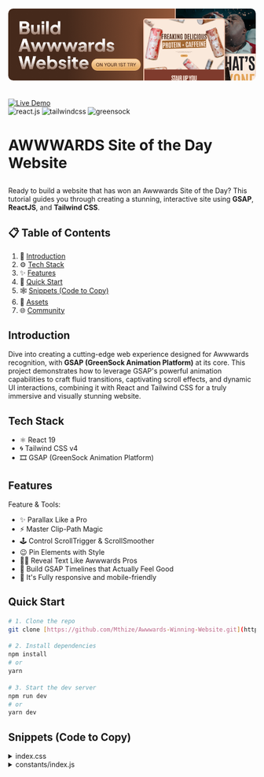 <div >
 <br />
  <div align="center" >
   <a href="https://youtu.be/pqYxZ8jd768" target="_blank">
     <img  src="public/images/Final.png" style="border-radius:10px;"  alt="Project Banner">
   </a></div>
 <br />
 <br />

<!-- 🔗 Live Demo Button -->
  <a href="https://awwwards-winning-website-35tf.vercel.app" target="_blank">
    <img src="https://img.shields.io/badge/-🌐 Live%20Demo-blue?style=for-the-badge" alt="Live Demo" />
  </a>

 <div>
   <img src="https://img.shields.io/badge/-React_JS_V19-black?style=for-the-badge&logoColor=white&logo=react&color=007ACC" alt="react.js" />
   <img src="https://img.shields.io/badge/-Tailwind_CSS_v4-black?style=for-the-badge&logoColor=white&logo=tailwindcss&color=030712" alt="tailwindcss" />
   <img src="https://img.shields.io/badge/-GSAP-black?style=for-the-badge&logoColor=white&logo=greensock&color=88CE02" alt="greensock" />

 </div>

 <h3 style="font-weight:700;font-size:30px;">AWWWARDS Site of the Day Website</h3>

  <div >
    Ready to build a website that has won an Awwwards Site of the Day?
    This tutorial guides you through creating a stunning, interactive site using <b>GSAP</b>, <b>ReactJS</b>, and <b>Tailwind CSS</b>.
   </div>
</div>

## 📋 <a name="table">Table of Contents</a>

1. 🚀 [Introduction](#introduction)
2. ⚙️ [Tech Stack](#tech-stack)
3. ✨ [Features](#features)
4. 🤸 [Quick Start](#quick-start)
5. 🕸️ [Snippets (Code to Copy)](#snippets)
6. 🔗 [Assets](#links)
7. 🌐 [Community](#more)

## Introduction

Dive into creating a cutting-edge web experience designed for Awwwards recognition, with **GSAP (GreenSock Animation Platform)** at its core. This project demonstrates how to leverage GSAP's powerful animation capabilities to craft fluid transitions, captivating scroll effects, and dynamic UI interactions, combining it with React and Tailwind CSS for a truly immersive and visually stunning website.

## Tech Stack

- ⚛️ React 19
- 🌀 Tailwind CSS v4
- 🎞️ GSAP (GreenSock Animation Platform)

## Features

Feature & Tools:

- ✨ Parallax Like a Pro
- ⚡️ Master Clip-Path Magic
- 🕹️ Control ScrollTrigger & ScrollSmoother
- 😉 Pin Elements with Style
- 🧑‍💻 Reveal Text Like Awwwards Pros
- 👏 Build GSAP Timelines that Actually Feel Good
- 📱 It's Fully responsive and mobile-friendly

## Quick Start

```bash
# 1. Clone the repo
git clone [https://github.com/Mthize/Awwwards-Winning-Website.git](https://github.com/Mthize/Awwwards-Winning-Website.git)

# 2. Install dependencies
npm install
# or
yarn

# 3. Start the dev server
npm run dev
# or
yarn dev
```

## Snippets (Code to Copy)

<details>
  <summary>index.css</summary>

```css
@import url("https://fonts.googleapis.com/css2?family=Antonio:wght@100..700&display=swap");
@import "tailwindcss";

@font-face {
  font-family: "ProximaNova, sans-serif";
  src: url("/fonts/ProximaNova-Regular.otf");
}

@theme {
  --color-black: #222123;
  --color-main-bg: #232224;
  --color-white: #ffffff;
  --color-dark-brown: #523122;
  --color-mid-brown: #a26833;
  --color-light-brown: #e3a458;
  --color-red-brown: #7f3b2d;
  --color-yellow-brown: #a26833;
  --color-milk-yellow: #e3d3bc;
  --color-red: #a02128;
  --color-milk: #faeade;
  --font-sans: "Antonio", sans-serif;
  --font-paragraph: "ProximaNova, sans-serif";
}

html,
body {
  margin: 0;
  padding: 0;
  box-sizing: border-box;
  background-color: #faeade;
  color: #523122;
  font-family: "Antonio", sans-serif;
  overflow-x: hidden;
  scroll-behavior: smooth;
  scrollbar-width: none; /* Firefox */
  -ms-overflow-style: none; /* IE 10+ */
}

body::-webkit-scrollbar {
  display: none; /* Chrome, Safari */
}

@layer utilities {
  .flex-center {
    @apply flex justify-center items-center;
  }
  .col-center {
    @apply flex flex-col justify-center items-center;
  }
  .abs-center {
    @apply absolute top-1/2 left-1/2 -translate-x-1/2 -translate-y-1/2;
  }
  .general-title {
    @apply 2xl:text-[8.5rem] md:text-8xl text-5xl font-bold uppercase leading-[9vw] tracking-[-.35vw];
  }
}

@layer components {
  .paragraph-line {
    @apply text-nowrap overflow-hidden;
  }

  .hero-container {
    @apply relative bg-milk w-screen h-dvh overflow-hidden;

    .hero-content {
      @apply relative z-10 w-full h-full flex flex-col 2xl:justify-center items-center translate-y-10 2xl:pt-0 md:pt-32 pt-24;

      .hero-title {
        @apply text-dark-brown 2xl:text-[8.5rem] md:text-[6.5rem] text-[3.3rem] font-bold uppercase leading-[9vw] tracking-[-.35vw] 2xl:mb-0 mb-5;
      }

      .hero-text-scroll {
        @apply rotate-[-3deg] mb-8 border-[.5vw] border-milk;

        .hero-subtitle {
          @apply bg-mid-brown;
        }

        h1 {
          @apply uppercase 2xl:text-[8.5rem] md:text-[6.5rem] text-[3.3rem] font-bold text-[#fce1cd] leading-[9vw] tracking-[-.35vw] 2xl:px-[1.2vw] px-3 2xl:pb-[1vw] pb-5 2xl:py-0 py-3;
        }
      }

      h2 {
        @apply font-paragraph text-dark-brown text-center md:max-w-lg max-w-sm px-5 md:text-lg leading-[115%] mt-3;
      }

      .hero-button {
        @apply md:mt-16 mt-10 text-dark-brown bg-light-brown uppercase font-bold text-lg rounded-full md:p-5 p-3 md:px-16 px-10;
      }
    }
  }

  .message-content {
    @apply bg-[#7f3b2d] text-milk min-h-dvh overflow-hidden flex justify-center items-center relative z-20;

    .msg-wrapper {
      @apply 2xl:text-[8.5rem] md:text-8xl text-5xl font-bold uppercase leading-[9vw] tracking-[-.35vw] flex flex-col justify-center items-center md:gap-24 gap-14;

      h1:first-of-type {
        @apply 2xl:max-w-4xl md:max-w-2xl max-w-xs text-center  text-[#faeade10];
      }

      h1:last-of-type {
        @apply 2xl:max-w-7xl md:max-w-4xl max-w-xs text-center  text-[#faeade10];
      }
    }

    p {
      @apply text-center font-paragraph;
    }

    h1,
    h2 {
      @apply leading-none;
    }

    .msg-text-scroll {
      @apply rotate-[3deg] 2xl:translate-y-5 -translate-y-5 absolute z-10 border-[.5vw] border-[#7f3b2d];
    }
  }

  .flavor-section {
    @apply min-h-dvh bg-milk;

    .flavor-text-scroll {
      @apply rotate-[-3deg] md:translate-y-5 border-[.5vw] border-milk absolute z-10;
    }

    .first-text-split h1 {
      @apply md:text-center text-dark-brown;
    }

    .second-text-split h1 {
      @apply md:text-center;
    }

    .slider-wrapper {
      @apply lg:h-dvh min-h-dvh md:min-h-fit w-full mt-0 md:mt-20 xl:mt-0;

      .flavors {
        @apply h-full w-full flex md:flex-row flex-col items-center 2xl:gap-72 lg:gap-52 md:gap-24 gap-7 flex-nowrap;

        .drinks {
          @apply absolute left-1/2 -translate-x-1/2 bottom-0 md:h-full h-80;
        }

        .elements {
          @apply absolute md:top-0 md:bottom-auto bottom-10 w-full;
        }

        h1 {
          @apply absolute md:bottom-10 md:left-10 bottom-5 left-5 text-milk md:text-6xl text-3xl font-semibold uppercase tracking-tighter;
        }
      }
    }
  }

  .nutrition-section {
    @apply min-h-dvh 2xl:h-[120dvh] overflow-hidden relative;

    .big-img {
      @apply w-full absolute 2xl:h-full md:h-2/3 h-1/2 left-0 bottom-0 object-bottom 2xl:object-contain object-cover;
    }

    .nutrition-title {
      @apply 2xl:max-w-4xl xl:max-w-2xl md:py-0 py-3 md:pb-5 pb-0 lg:pb-0 md:text-center text-[#513022];
    }

    .nutrition-text-scroll {
      @apply rotate-[-3deg] border-[.5vw] border-[#e3d3bc] text-nowrap opacity-0 md:-mt-32 -mt-24;
    }

    .nutrition-box {
      @apply absolute md:bottom-16 bottom-5 w-full md:px-0 px-5;

      .list-wrapper {
        @apply bg-[#fdebd2] rounded-full border-[.5vw] border-[#e8ddca] mx-auto max-w-7xl md:py-8 py-5 md:px-0 px-5 flex justify-between items-center;

        p {
          @apply text-[#865720];
        }
      }

      .spacer-border {
        @apply absolute right-0 top-1/2 transform -translate-y-1/2 md:h-24 h-16 w-px bg-[#C89C6E];
      }
    }
  }

  .benefit-section {
    @apply min-h-dvh bg-[#222123] overflow-hidden relative;

    p {
      @apply text-milk font-paragraph text-center text-lg;
    }

    .first-title {
      @apply rotate-[3deg] relative z-10;
    }

    .second-title {
      @apply rotate-[-1deg] md:-translate-y-5;
    }

    .third-title {
      @apply rotate-[1deg] md:-translate-y-12 relative z-10;
    }

    .fourth-title {
      @apply rotate-[-5deg] md:-translate-y-12;
    }

    .vd-pin-section {
      @apply md:h-[110vh] h-dvh overflow-hidden md:!-translate-y-[15%] md:mt-0 mt-20;

      video {
        @apply size-full absolute inset-0 object-cover;
      }

      .play-btn {
        @apply absolute top-1/2 left-1/2 -translate-x-1/2 -translate-y-1/2 size-[9vw] flex justify-center items-center bg-[#ffffff1a] backdrop-blur-xl rounded-full;
      }

      img:first-of-type {
        @apply size-[15vw];
      }
    }
  }

  .testimonials-section {
    @apply bg-milk relative w-full h-[120dvh];

    .pin-box {
      @apply flex items-center justify-center w-full ps-52 absolute 2xl:bottom-32 bottom-[50vh];

      .vd-card {
        @apply md:w-96 w-80 flex-none md:rounded-[2vw] rounded-3xl -ms-44 overflow-hidden 2xl:relative absolute border-[.5vw] border-milk;
      }
    }

    h1 {
      @apply uppercase text-[20.5vw] leading-[105%] tracking-[-.4vw] ml-[2vw] font-bold;
    }
  }

  .footer-section {
    @apply 2xl:min-h-dvh overflow-hidden relative bg-[#222123];

    .social-btn {
      @apply border border-[#faeade33] md:size-[5vw] size-14 md:p-0 p-3 flex justify-center items-center rounded-full hover:bg-[#ffffff1a] transition-colors cursor-pointer;
    }

    input {
      @apply 2xl:text-4xl text-3xl placeholder:font-bold placeholder:tracking-tighter;
    }

    .copyright-box {
      @apply 2xl:absolute w-full md:px-10 px-5 py-7 bottom-0 text-milk opacity-50 md:text-lg font-paragraph flex gap-7 md:flex-row flex-col-reverse md:justify-between justify-center items-center;

      p {
        @apply text-center;
      }
    }
  }
}

.nutrition-section {
  background-color: #faeade00;
  background-image: radial-gradient(circle, #f3ece2, #dcccb0);
}

.spin-circle {
  animation: spin 20s linear infinite;
}
@keyframes spin {
  from {
    transform: rotate(0deg);
  }
  to {
    transform: rotate(360deg);
  }
}
```

</details>

<details>
  <summary>constants/index.js</summary>

```js
const flavorlists = [
  {
    name: "Chocolate Milk",
    color: "brown",
    rotation: "md:rotate-[-8deg] rotate-0",
  },
  {
    name: "Stawberry Milk",
    color: "red",
    rotation: "md:rotate-[8deg] rotate-0",
  },
  {
    name: "Cookies & Cream",
    color: "blue",
    rotation: "md:rotate-[-8deg] rotate-0",
  },
  {
    name: "Peanut Butter Chocolate",
    color: "orange",
    rotation: "md:rotate-[8deg] rotate-0",
  },
  {
    name: "Vanilla Milkshake",
    color: "white",
    rotation: "md:rotate-[-8deg] rotate-0",
  },
  {
    name: "Max Chocolate Milk",
    color: "black",
    rotation: "md:rotate-[8deg] rotate-0",
  },
];

const nutrientLists = [
  { label: "Potassium", amount: "245mg" },
  { label: "Calcium", amount: "500mg" },
  { label: "Vitamin A", amount: "176mcg" },
  { label: "Vitamin D", amount: "5mcg" },
  { label: "Iron", amount: "1mg" },
];

const cards = [
  {
    src: "/videos/f1.mp4",
    rotation: "rotate-z-[-10deg]",
    name: "Madison",
    img: "/images/p1.png",
    translation: "translate-y-[-5%]",
  },
  {
    src: "/videos/f2.mp4",
    rotation: "rotate-z-[4deg]",
    name: "Alexander",
    img: "/images/p2.png",
  },
  {
    src: "/videos/f3.mp4",
    rotation: "rotate-z-[-4deg]",
    name: "Andrew",
    img: "/images/p3.png",
    translation: "translate-y-[-5%]",
  },
  {
    src: "/videos/f4.mp4",
    rotation: "rotate-z-[4deg]",
    name: "Bryan",
    img: "/images/p4.png",
    translation: "translate-y-[5%]",
  },
  {
    src: "/videos/f5.mp4",
    rotation: "rotate-z-[-10deg]",
    name: "Chris",
    img: "/images/p5.png",
  },
  {
    src: "/videos/f6.mp4",
    rotation: "rotate-z-[4deg]",
    name: "Devante",
    img: "/images/p6.png",
    translation: "translate-y-[5%]",
  },
  {
    src: "/videos/f7.mp4",
    rotation: "rotate-z-[-3deg]",
    name: "Melisa",
    img: "/images/p7.png",
    translation: "translate-y-[10%]",
  },
];

export { flavorlists, nutrientLists, cards };
```

</details>
